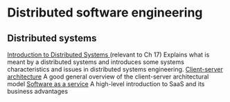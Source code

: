 # Distributed software engineering

## Distributed systems
 [Introduction to Distributed Systems ](https://www.youtube.com/watch?v=F_4BCNl0iVk) (relevant to Ch 17)
Explains what is meant by a distributed systems and introduces some systems characteristics and issues in distributed systems engineering.
 [Client-server architecture](https://www.youtube.com/watch?v=eRhxxFefAeA)
A good general overview of the client-server architectural model
 [Software as a service](https://www.youtube.com/watch?v=3DCqdY3yyDE)
A high-level introduction to SaaS and its business advantages

